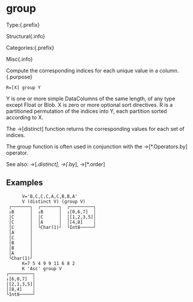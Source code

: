 # group

Type:{.prefix}

Structural{.info}

Categories:{.prefix}

Misc{.info}

Compute the corresponding indices for each unique value in a column.{.purpose}

~~~
R=[X] group Y
~~~

Y is one or more simple DataColumns of the same length, of any type except Float or Blob. X is zero
or more optional sort directives. R is a partitioned permutation of the indices into Y, each
partition sorted according to X.

The →[distinct] function returns the corresponding values for each set of indices.

The group function is often used in conjunction with the →[*.Operators.by] operator.

See also: →[*.distinct], →[*.by], →[*.order]

## Examples

~~~
      V='B,C,C,C,A,C,B,B,A'
      V (distinct V) (group V)
 ┌───────┐  ┌───────┐  ┌─────────┐
 ↓B      │  ↓B      │  ↓[0,6,7]  │
 │C      │  │C      │  │[1,2,3,5]│
 │C      │  │A      │  │[4,8]    │
 │C      │  └Char(1)┘  └Int8─────┘
 │A      │
 │C      │
 │B      │
 │B      │
 │A      │
 └Char(1)┘
      K=7 5 4 9 9 11 6 8 2
      K 'Asc' group V
┌─────────┐
↓[6,0,7]  │
│[2,1,3,5]│
│[8,4]    │
└Int8─────┘
~~~

